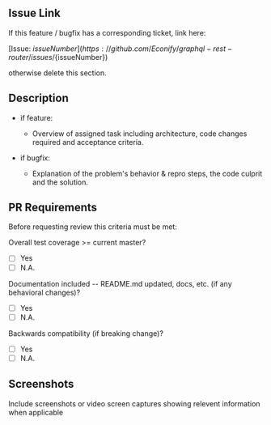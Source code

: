 ## Issue Link
If this feature / bugfix has a corresponding ticket, link here:

[Issue: ${issueNumber}](https://github.com/Econify/graphql-rest-router/issues/${issueNumber})

otherwise delete this section.

## Description
- if feature:
  - Overview of assigned task including architecture, code changes required and acceptance criteria.

- if bugfix:
  - Explanation of the problem's behavior & repro steps, the code culprit and the solution.

## PR Requirements
Before requesting review this criteria must be met:

Overall test coverage >= current master?
- [ ] Yes
- [ ] N.A.

Documentation included -- README.md updated, docs, etc. (if any behavioral changes)?
- [ ] Yes
- [ ] N.A.

Backwards compatibility (if breaking change)?
- [ ] Yes
- [ ] N.A.

## Screenshots
Include screenshots or video screen captures showing relevent information when applicable
